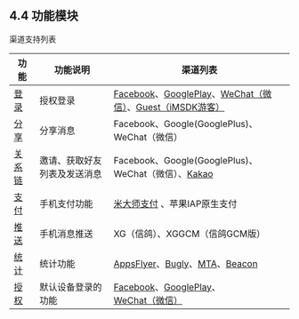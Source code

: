 ## 4.4 功能模块

渠道支持列表

| 功能 | 功能说明 | 渠道列表 |
| --- | --- | --- |
| [登录](login.md) | 授权登录 | [Facebook](../Channel/facebook.md)、[GooglePlay](../Channel/google.md)、[WeChat（微信）](../Channel/wechat.md)、[Guest（iMSDK游客）](../Channel/imsdk.md) |
| [分享](share.md) | 分享消息 | Facebook、Google\(GooglePlus\)、WeChat（微信） |
| [关系链](friend.md) | 邀请、获取好友列表及发送消息 | Facebook、Google\(GooglePlus\)、WeChat（微信）、[Kakao](../Channel/kakao.md) |
| [支付](pay.md) | 手机支付功能 | [米大师支付](../Channel/midas.md) 、苹果IAP原生支付 |
| [推送](push.md) | 手机消息推送 | XG（信鸽）、XGGCM（信鸽GCM版） |
| [统计](stat.md) | 统计功能 | [AppsFlyer](../Channel/appsflyer.md)、[Bugly](../Channel/bugly.md)、[MTA](../Channel/mta.md)、[Beacon](../Channel/beacon.md) |
|[授权](auth.md)|默认设备登录的功能|[Facebook](../Channel/facebook.md)、[GooglePlay](../Channel/google.md)、[WeChat（微信）](../Channel/wechat.md)|

